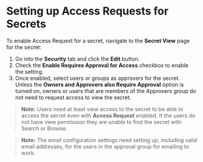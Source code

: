 [title]: # (Setting up Access Requests for Secrets)
[tags]: # (Access Requests)
[priority]: # (40)

# Setting up Access Requests for Secrets

To enable Access Request for a secret, navigate to the **Secret View** page for the secret:

1. Go into the **Security** tab and click the **Edit** button.
1. Check the **Enable Requires Approval for Access** checkbox to enable the setting. 
1. Once enabled, select users or groups as approvers for the secret. Unless the **Owners and Approvers also Require Approval** option is turned on, owners or users that are members of the Approvers group do not need to request access to view the secret.

> **Note:** Users need at least view access to the secret to be able to access the secret even with **Access Request** enabled. If the users do not have view permission they are unable to find the secret with Search or Browse.

> **Note:** The email configuration settings need setting up, including valid email addresses, for the users in the approval group for emailing to work.
